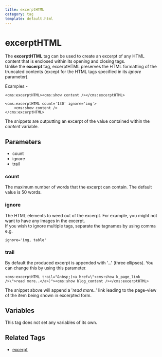 ```yaml
---
title: excerptHTML
category: tag
template: default.html
---
```


# excerptHTML

The **excerptHTML** tag can be used to create an excerpt of any HTML content that is enclosed within its opening and closing tags.<br/>
Unlike the **excerpt** tag,  excerptHTML preserves the HTML formatting of the truncated contents (except for the HTML tags specified in its _ignore_ parameter).

Examples -

```
<cms:excerptHTML><cms:show content /></cms:excerptHTML>
```

```
<cms:excerptHTML count='130' ignore='img'>
    <cms:show content />
</cms:excerptHTML>
```

The snippets are outputting an excerpt of the value contained within the _content_ variable.

## Parameters

*   count
*   ignore
*   trail

### count

The maximum number of words that the excerpt can contain. The default value is 50 words.

### ignore

The HTML elements to weed out of the excerpt. For example, you might not want to have any images in the excerpt.<br/>
If you wish to ignore multiple tags, separate the tagnames by using comma e.g.

```
ignore='img, table'
```

### trail

By default the produced excerpt is appended with '...' (three ellipses). You can change this by using this parameter.

```
<cms:excerptHTML trail="&nbsp;(<a href=\"<cms:show k_page_link />\">read more..</a>)"><cms:show blog_content /></cms:excerptHTML>
```

The snippet above will append a '_read more.._' link leading to the page-view of the item being shown in excerpted form.

## Variables

This tag does not set any variables of its own.

## Related Tags

*   [excerpt](../excerpt.html)
